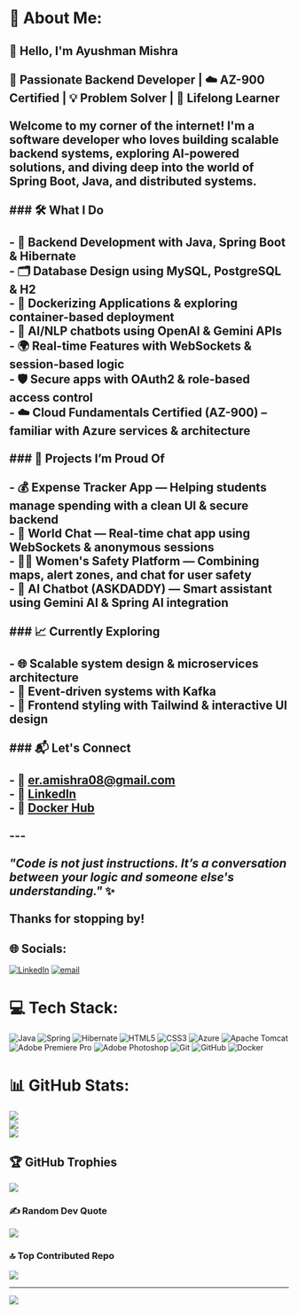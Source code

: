 # 💫 About Me:
## 👋 Hello, I'm Ayushman Mishra<br><br>🚀 Passionate Backend Developer | ☁️ AZ-900 Certified | 💡 Problem Solver | 🌱 Lifelong Learner<br><br>Welcome to my corner of the internet! I'm a software developer who loves building scalable backend systems, exploring AI-powered solutions, and diving deep into the world of Spring Boot, Java, and distributed systems.<br><br>### 🛠️ What I Do<br><br>- 🔧 **Backend Development** with Java, Spring Boot & Hibernate  <br>- 🗂️ **Database Design** using MySQL, PostgreSQL & H2  <br>- 🐳 **Dockerizing Applications** & exploring container-based deployment  <br>- 🤖 AI/NLP chatbots using OpenAI & Gemini APIs  <br>- 🌍 Real-time Features with **WebSockets** & session-based logic  <br>- 🛡️ Secure apps with **OAuth2** & role-based access control  <br>- ☁️ **Cloud Fundamentals Certified (AZ-900)** – familiar with Azure services & architecture<br><br>### 📌 Projects I’m Proud Of<br><br>- 💰 **Expense Tracker App** — Helping students manage spending with a clean UI & secure backend  <br>- 💬 **World Chat** — Real-time chat app using WebSockets & anonymous sessions  <br>- 👮‍♀️ **Women's Safety Platform** — Combining maps, alert zones, and chat for user safety  <br>- 🤖 **AI Chatbot (ASKDADDY)** — Smart assistant using Gemini AI & Spring AI integration<br><br>### 📈 Currently Exploring<br><br>- 🌐 Scalable system design & microservices architecture  <br>- 🧩 Event-driven systems with Kafka  <br>- 🎨 Frontend styling with Tailwind & interactive UI design<br><br>### 📬 Let's Connect<br><br>- 📧 er.amishra08@gmail.com  <br>- 🔗 [LinkedIn](https://www.linkedin.com/in/ayushman-mishra-25a584309)<br>- 🐙 [Docker Hub](https://hub.docker.com/u/xtitanx)<br><br>---<br><br>_"Code is not just instructions. It’s a conversation between your logic and someone else's understanding."_ ✨<br><br>Thanks for stopping by!<br>


## 🌐 Socials:
[![LinkedIn](https://img.shields.io/badge/LinkedIn-%230077B5.svg?logo=linkedin&logoColor=white)](https://linkedin.com/in/ayushman-mishra-25a584309) [![email](https://img.shields.io/badge/Email-D14836?logo=gmail&logoColor=white)](mailto:er.amishra08@gmail.com) 

# 💻 Tech Stack:
![Java](https://img.shields.io/badge/java-%23ED8B00.svg?style=for-the-badge&logo=openjdk&logoColor=white) ![Spring](https://img.shields.io/badge/spring-%236DB33F.svg?style=for-the-badge&logo=spring&logoColor=white) ![Hibernate](https://img.shields.io/badge/Hibernate-59666C?style=for-the-badge&logo=Hibernate&logoColor=white) ![HTML5](https://img.shields.io/badge/html5-%23E34F26.svg?style=for-the-badge&logo=html5&logoColor=white) ![CSS3](https://img.shields.io/badge/css3-%231572B6.svg?style=for-the-badge&logo=css3&logoColor=white) ![Azure](https://img.shields.io/badge/azure-%230072C6.svg?style=for-the-badge&logo=microsoftazure&logoColor=white) ![Apache Tomcat](https://img.shields.io/badge/apache%20tomcat-%23F8DC75.svg?style=for-the-badge&logo=apache-tomcat&logoColor=black) ![Adobe Premiere Pro](https://img.shields.io/badge/Adobe%20Premiere%20Pro-9999FF.svg?style=for-the-badge&logo=Adobe%20Premiere%20Pro&logoColor=white) ![Adobe Photoshop](https://img.shields.io/badge/adobe%20photoshop-%2331A8FF.svg?style=for-the-badge&logo=adobe%20photoshop&logoColor=white) ![Git](https://img.shields.io/badge/git-%23F05033.svg?style=for-the-badge&logo=git&logoColor=white) ![GitHub](https://img.shields.io/badge/github-%23121011.svg?style=for-the-badge&logo=github&logoColor=white) ![Docker](https://img.shields.io/badge/docker-%230db7ed.svg?style=for-the-badge&logo=docker&logoColor=white)
# 📊 GitHub Stats:
![](https://github-readme-stats.vercel.app/api?username=Titan-004&theme=dark&hide_border=false&include_all_commits=true&count_private=true)<br/>
![](https://nirzak-streak-stats.vercel.app/?user=Titan-004&theme=dark&hide_border=false)<br/>
![](https://github-readme-stats.vercel.app/api/top-langs/?username=Titan-004&theme=dark&hide_border=false&include_all_commits=true&count_private=true&layout=compact)

## 🏆 GitHub Trophies
![](https://github-profile-trophy.vercel.app/?username=Titan-004&theme=radical&no-frame=false&no-bg=true&margin-w=4)

### ✍️ Random Dev Quote
![](https://quotes-github-readme.vercel.app/api?type=horizontal&theme=merko)

### 🔝 Top Contributed Repo
![](https://github-contributor-stats.vercel.app/api?username=Titan-004&limit=5&theme=dark&combine_all_yearly_contributions=true)

---
[![](https://visitcount.itsvg.in/api?id=Titan-004&icon=0&color=0)](https://visitcount.itsvg.in)

<!-- Proudly created with GPRM ( https://gprm.itsvg.in ) -->
